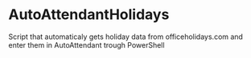 # AutoAttendantHolidays
Script that automaticaly gets holiday data from officeholidays.com and enter them in AutoAttendant trough PowerShell
